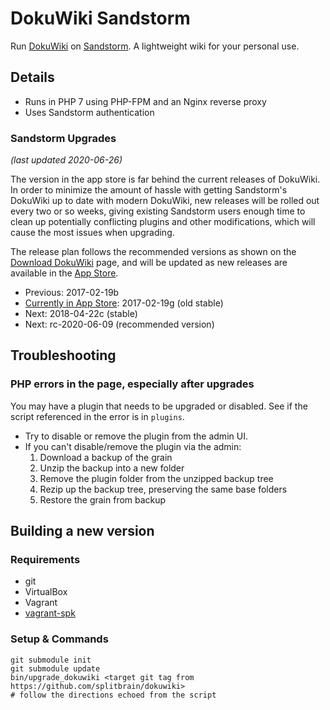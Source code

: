 # DokuWiki Sandstorm

Run [DokuWiki](https://www.dokuwiki.org/dokuwiki) on [Sandstorm](https://sandstorm.io/).
A lightweight wiki for your personal use.

## Details

* Runs in PHP 7 using PHP-FPM and an Nginx reverse proxy
* Uses Sandstorm authentication

### Sandstorm Upgrades

_(last updated 2020-06-26)_

The version in the app store is far behind the current releases of
DokuWiki. In order to minimize the amount of hassle with getting Sandstorm's
DokuWiki up to date with modern DokuWiki, new releases will be rolled out every
two or so weeks, giving existing Sandstorm users enough time to clean up
potentially conflicting plugins and other modifications, which will cause the
most issues when upgrading.

The release plan follows the recommended versions as shown on
the [Download DokuWiki](https://download.dokuwiki.org/) page,
and will be updated as new releases are available in the [App Store](https://apps.sandstorm.io/).

* Previous: 2017-02-19b
* [Currently in App Store](https://apps.sandstorm.io/app/nx3dqcmz2sjjz939vkg4847vvxrzqsatqfjrt3ea50z3jac5kv7h): 2017-02-19g (old stable)
* Next: 2018-04-22c (stable)
* Next: rc-2020-06-09 (recommended version)

## Troubleshooting

### PHP errors in the page, especially after upgrades

You may have a plugin that needs to be upgraded or disabled.
See if the script referenced in the error is in `plugins`.

* Try to disable or remove the plugin from the admin UI.
* If you can't disable/remove the plugin via the admin:
  1. Download a backup of the grain
  2. Unzip the backup into a new folder
  3. Remove the plugin folder from the unzipped backup tree
  4. Rezip up the backup tree, preserving the same base folders
  5. Restore the grain from backup

## Building a new version

### Requirements

* git
* VirtualBox
* Vagrant
* [vagrant-spk](https://docs.sandstorm.io/en/latest/vagrant-spk/installation/)

### Setup & Commands

```
git submodule init
git submodule update
bin/upgrade_dokuwiki <target git tag from https://github.com/splitbrain/dokuwiki>
# follow the directions echoed from the script
```
